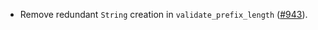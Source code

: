 - Remove redundant `String` creation in `validate_prefix_length`
  ([\#943](https://github.com/cosmos/ibc-rs/issues/943)).
